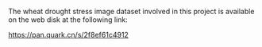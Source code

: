 The wheat drought stress image dataset involved in this project is available on the web disk at the following link:

https://pan.quark.cn/s/2f8ef61c4912